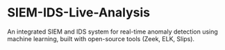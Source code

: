 # SIEM-IDS-Live-Analysis
An integrated SIEM and IDS system for real-time anomaly detection using machine learning, built with open-source tools (Zeek, ELK, Slips).
